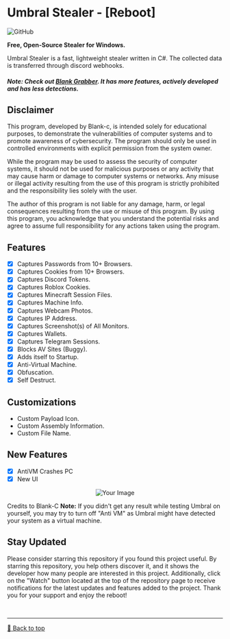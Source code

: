# Umbral Stealer - [Reboot]
![GitHub](https://img.shields.io/github/license/Blank-c/Umbral-Stealer)

**Free, Open-Source Stealer for Windows.**

Umbral Stealer is a fast, lightweight stealer written in C#. The collected data is transferred through discord webhooks.

##### Note: Check out [Blank Grabber](https://github.com/Blank-c/Blank-Grabber). It has more features, actively developed and has less detections.

## Disclaimer
This program, developed by Blank-c, is intended solely for educational purposes, to demonstrate the vulnerabilities of computer systems and to promote awareness of cybersecurity. The program should only be used in controlled environments with explicit permission from the system owner.

While the program may be used to assess the security of computer systems, it should not be used for malicious purposes or any activity that may cause harm or damage to computer systems or networks. Any misuse or illegal activity resulting from the use of this program is strictly prohibited and the responsibility lies solely with the user.

The author of this program is not liable for any damage, harm, or legal consequences resulting from the use or misuse of this program. By using this program, you acknowledge that you understand the potential risks and agree to assume full responsibility for any actions taken using the program.

## Features
- [X] Captures Passwords from 10+ Browsers.
- [X] Captures Cookies from 10+ Browsers.
- [X] Captures Discord Tokens.
- [X] Captures Roblox Cookies.
- [X] Captures Minecraft Session Files.
- [X] Captures Machine Info.
- [X] Captures Webcam Photos.
- [X] Captures IP Address.
- [X] Captures Screenshot(s) of All Monitors.
- [X] Captures Wallets.
- [X] Captures Telegram Sessions.
- [X] Blocks AV Sites (Buggy).
- [X] Adds itself to Startup.
- [X] Anti-Virtual Machine.
- [X] Obfuscation.
- [X] Self Destruct.

## Customizations
- Custom Payload Icon.
- Custom Assembly Information.
- Custom File Name.

## New Features
- [X] AntiVM Crashes PC
- [X] New UI
<div style="text-align:center;">
    <img src="https://i.postimg.cc/50qYH4Sm/Screenshot-2024-03-16-165534.png" alt="Your Image" />
</div>

Credits to Blank-C
**Note:** If you didn't get any result while testing Umbral on yourself, you may try to turn off "Anti VM" as Umbral might have detected your system as a virtual machine.

## Stay Updated
Please consider starring this repository if you found this project useful. By starring this repository, you help others discover it, and it shows the developer how many people are interested in this project. Additionally, click on the "Watch" button located at the top of the repository page to receive notifications for the latest updates and features added to the project. Thank you for your support and enjoy the reboot!

<br><hr>
[🔼 Back to top](#top)
